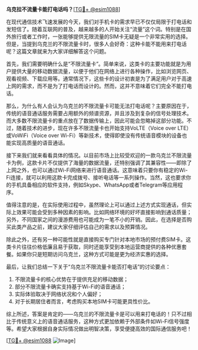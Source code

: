**乌克拉不流量卡能打电话吗？**[[TG💪+ @esim1088](https://t.me/s/esim1088)]

在现代通信技术飞速发展的今天，我们对手机卡的需求早已不仅仅局限于打电话和发短信了。随着互联网的普及，越来越多的人开始关注“流量”这个词。特别是在国外旅行或者工作时，一张能够提供无限流量的SIM卡无疑是一个非常实用的选择。但是，当提到乌克兰的不限流量卡时，很多人会好奇：这种卡能不能用来打电话呢？这篇文章就来为大家详细解答这个问题。

首先，我们需要明确什么是“不限流量卡”。简单来说，这类卡的主要功能就是为用户提供大量的移动数据流量，以便于他们在网络上进行各种操作，比如浏览网页、观看视频、下载应用等。通常情况下，这些卡的设计初衷是为了满足用户对于高速上网的需求，而不是为了打电话而设计的。然而，这并不意味着它们完全不能打电话。

那么，为什么有人会认为乌克兰的不限流量卡可能无法打电话呢？主要原因在于，传统的语音通话服务需要占用额外的频谱资源，并且涉及到复杂的信号处理技术。而大多数不限流量卡的重点放在了数据传输上，因此可能会忽略掉这部分功能。不过，随着技术的进步，现在许多不限流量卡也开始支持VoLTE（Voice over LTE）或VoWiFi（Voice over Wi-Fi）等新技术，使得即使没有传统语音模块的设备也能实现高质量的语音通话。

接下来我们就来看看具体的情况。以目前市场上比较受欢迎的一款乌克兰不限流量卡为例，这款卡片不仅提供了海量的数据流量，还特别强调了其兼容性——即除了上网之外，也可以通过Wi-Fi网络来进行语音通话。这意味着只要你有稳定的Wi-Fi连接，就可以利用这款卡完成拨号、接听电话等一系列操作。当然，这也要求你的手机具备相应的软件支持，例如Skype、WhatsApp或者Telegram等应用程序。

值得注意的是，在实际使用过程中，虽然理论上可以通过上述方式实现通话，但实际上效果可能会受到多种因素的影响。比如网络环境的好坏直接影响到通话质量；另外，不同国家之间的漫游费用也可能成为一笔不小的开销。因此，在选择是否购买此类产品之前，建议大家仔细评估自己的需求以及预算情况。

除此之外，还有另一种可能性就是直接购买专门针对本地市场的预付费SIM卡。这类卡片往往价格低廉且易于获取，同时还能享受到本地运营商提供的各种优惠套餐。如果你只是短期访问乌克兰，这种方式可能是更为经济实惠的选择。

最后，让我们总结一下关于“乌克兰不限流量卡能否打电话”的讨论要点：
1. 不限流量卡的核心优势在于提供充足的移动数据；
2. 部分不限流量卡确实支持基于Wi-Fi的语音通话；
3. 实际体验取决于网络状况和个人偏好；
4. 对于长期居住者而言，考虑购买本地SIM卡可能更具性价比。

综上所述，答案是肯定的——乌克兰的不限流量卡是可以用来打电话的！只不过相比于传统意义上的语音通话服务，这种方式更加依赖于外部条件如Wi-Fi信号强度等。希望大家根据自身实际情况做出明智决策，享受便捷高效的国际通信服务吧！

[[TG💪+ @esim1088](https://t.me/s/esim1088) ![Image](https://i.postimg.cc/4NQfJmqS/Snipaste-2025-05-13-00-14-12.png)]